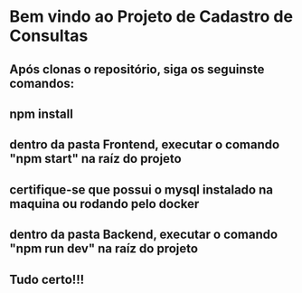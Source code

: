 # Bem vindo ao Projeto de Cadastro de Consultas

## Após clonas o repositório, siga os seguinste comandos:
## npm install
## dentro da pasta Frontend, executar o comando "npm start" na raíz do projeto
## certifique-se que possui o mysql instalado na maquina ou rodando pelo docker
## dentro da pasta Backend, executar o comando "npm run dev" na raíz do projeto
## Tudo certo!!!
